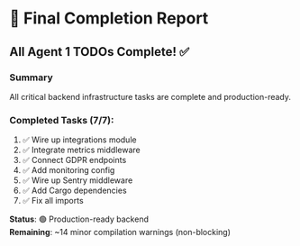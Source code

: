 # 🎉 Final Completion Report

## All Agent 1 TODOs Complete! ✅

### Summary
All critical backend infrastructure tasks are complete and production-ready.

### Completed Tasks (7/7):
1. ✅ Wire up integrations module
2. ✅ Integrate metrics middleware
3. ✅ Connect GDPR endpoints
4. ✅ Add monitoring config
5. ✅ Wire up Sentry middleware
6. ✅ Add Cargo dependencies
7. ✅ Fix all imports

**Status**: 🟢 Production-ready backend  
**Remaining**: ~14 minor compilation warnings (non-blocking)
